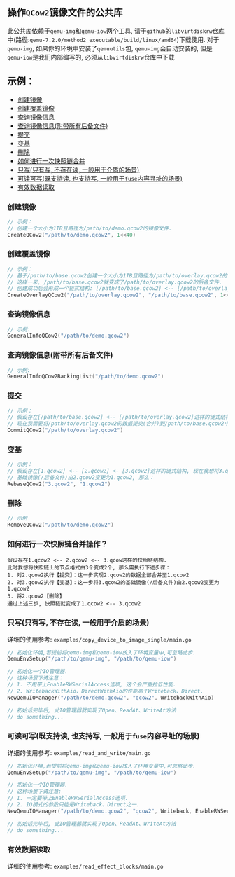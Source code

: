 ## 操作`QCow2`镜像文件的公共库

此公共库依赖于`qemu-img`和`qemu-iow`两个工具, 请于`github`的`libvirtdiskrw`仓库中(路径:`qemu-7.2.0/method2_executable/build/linux/amd64`)下载使用.
对于`qemu-img`, 如果你的环境中安装了`qemuutils`包, `qemu-img`会自动安装的, 但是`qemu-iow`是我们内部编写的, 必须从`libvirtdiskrw`仓库中下载

## 示例：
* [创建镜像](#创建镜像)
* [创建覆盖镜像](#创建覆盖镜像)
* [查询镜像信息](#查询镜像信息)
* [查询镜像信息(附带所有后备文件)](#查询镜像信息附带所有后备文件)
* [提交](#提交)
* [变基](#变基)
* [删除](#删除)
* [如何进行一次快照链合并](#如何进行一次快照链合并操作)
* [只写(只有写, 不存在读, 一般用于介质的场景)](#只写只有写-不存在读-一般用于介质的场景)
* [可读可写(既支持读, 也支持写, 一般用于`fuse`内容寻址的场景)](#可读可写既支持读-也支持写-一般用于fuse内容寻址的场景)
* [有效数据读取](#有效数据读取)

### 创建镜像
```go
// 示例：
// 创建一个大小为1TB且路径为/path/to/demo.qcow2的镜像文件.
CreateQCow2("/path/to/demo.qcow2", 1<<40)
```

### 创建覆盖镜像
```go
// 示例：
// 基于/path/to/base.qcow2创建一个大小为1TB且路径为/path/to/overlay.qcow2的覆盖镜像文件.
// 这样一来, /path/to/base.qcow2就变成了/path/to/overlay.qcow2的后备文件.
// 创建成功后会形成一个链式结构: [/path/to/base.qcow2] <-- [/path/to/overlay.qcow2]
CreateOverlayQCow2("/path/to/overlay.qcow2", "/path/to/base.qcow2", 1<<40)
```

### 查询镜像信息
```go
// 示例:
GeneralInfoQCow2("/path/to/demo.qcow2")
```

### 查询镜像信息(附带所有后备文件)
```go
// 示例:
GeneralInfoQCow2BackingList("/path/to/demo.qcow2")
```

### 提交
```go
// 示例：
// 假设存在[/path/to/base.qcow2] <-- [/path/to/overlay.qcow2]这样的链式结构,
// 现在我需要将/path/to/overlay.qcow2的数据提交(合并)到/path/to/base.qcow2中, 那么:
CommitQCow2("/path/to/overlay.qcow2")
```

### 变基
```go
// 示例：
// 假设存在[1.qcow2] <-- [2.qcow2] <- [3.qcow2]这样的链式结构, 现在我想将3.qcow2的
// 基础镜像(/后备文件)由2.qcow2变更为1.qcow2, 那么：
RebaseQCow2("3.qcow2", "1.qcow2")
```

### 删除
```go
// 示例
RemoveQCow2("/path/to/demo.qcow2")
```

### 如何进行一次快照链合并操作？
```
假设存在1.qcow2 <-- 2.qcow2 <-- 3.qcow这样的快照链结构.
此时我想将快照链上的节点格式由3个变成2个, 那么需执行下述步骤：
1. 对2.qcow2执行【提交】：这一步实现2.qcow2的数据全部合并至1.qcow2
2. 对3.qcow2执行【变基】：这一步将3.qcow2的基础镜像(/后备文件)由2.qcow2变更为1.qcow2
3. 将2.qcow2【删除】
通过上述三步, 快照链就变成了1.qcow2 <-- 3.qcow2
```

### 只写(只有写, 不存在读, 一般用于介质的场景)
详细的使用参考: `examples/copy_device_to_image_single/main.go`
```go
// 初始化环境,若提前将qemu-img和qemu-iow放入了环境变量中,可忽略此步.
QemuEnvSetup("/path/to/qemu-img", "/path/to/qemu-iow")

// 初始化一个IO管理器. 
// 这种场景下请注意：
// 1. 不用带上EnableRWSerialAccess选项, 这个会严重拉低性能.
// 2. WritebackWithAio、DirectWithAio的性能高于Writeback、Direct.
NewQemuIOManager("/path/to/demo.qcow2", "qcow2", WritebackWithAio)

// 初始话完毕后, 此IO管理器就实现了Open、ReadAt、WriteAt方法
// do something...
```

### 可读可写(既支持读, 也支持写, 一般用于`fuse`内容寻址的场景)
详细的使用参考: `examples/read_and_write/main.go`
```go
// 初始化环境,若提前将qemu-img和qemu-iow放入了环境变量中,可忽略此步.
QemuEnvSetup("/path/to/qemu-img", "/path/to/qemu-iow")

// 初始化一个IO管理器. 
// 这种场景下请注意:
// 1. 一定要带上EnableRWSerialAccess选项.
// 2. IO模式的参数只能是Writeback、Direct之一.
NewQemuIOManager("/path/to/demo.qcow2", "qcow2", Writeback, EnableRWSerialAccess())

// 初始话完毕后, 此IO管理器就实现了Open、ReadAt、WriteAt方法
// do something...
```

### 有效数据读取
详细的使用参考: `examples/read_effect_blocks/main.go`